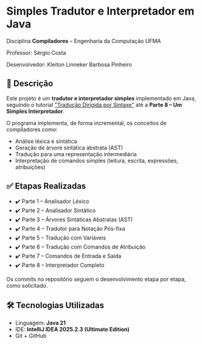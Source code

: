 # Simples Tradutor e Interpretador em Java


Disciplina **Compiladores** – Engenharia da Computação UFMA 

Professor: Sérgio Costa 

Desenvolvedor: Kleiton Linneker Barbosa Pinheiro 

## 📘 Descrição

Este projeto é um **tradutor e interpretador simples** implementado em Java, seguindo o tutorial ["Tradução Dirigida por Sintaxe"](https://profsergiocosta.notion.site/Tradu-o-dirigida-por-sintaxe-bc590c67d8234f81bee5cfdb505f2dd1) até a **Parte 8 – Um Simples Interpretador**.

O programa implementa, de forma incremental, os conceitos de compiladores como:
- Análise léxica e sintática
- Geração de árvore sintática abstrata (AST)
- Tradução para uma representação intermediária
- Interpretação de comandos simples (leitura, escrita, expressões, atribuições)

## ✅ Etapas Realizadas

- ✔️ Parte 1 – Analisador Léxico  
- ✔️ Parte 2 – Analisador Sintático  
- ✔️ Parte 3 – Árvores Sintáticas Abstratas (AST)  
- ✔️ Parte 4 – Tradutor para Notação Pós-fixa  
- ✔️ Parte 5 – Tradução com Variáveis  
- ✔️ Parte 6 – Tradução com Comandos de Atribuição  
- ✔️ Parte 7 – Comandos de Entrada e Saída  
- ✔️ Parte 8 – Interpretador Completo

Os commits no repositório seguem o desenvolvimento etapa por etapa, como solicitado.

## 🛠️ Tecnologias Utilizadas

- Linguagem: **Java 21**
- IDE: **IntelliJ IDEA 2025.2.3 (Ultimate Edition)**
- Git + GitHub


